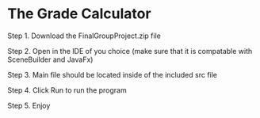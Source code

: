 # The Grade Calculator

Step 1. Download the FinalGroupProject.zip file

Step 2. Open in the IDE of you choice (make sure that it is compatable with SceneBuilder and JavaFx)

Step 3. Main file should be located inside of the included src file

Step 4. Click Run to run the program 

Step 5. Enjoy
